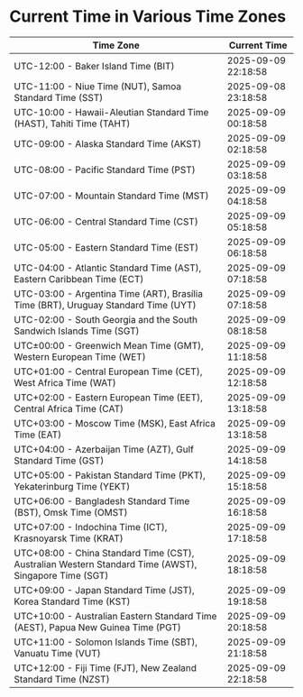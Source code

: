 # Current Time in Various Time Zones

| Time Zone | Current Time |
|-----------|--------------|
| UTC-12:00 - Baker Island Time (BIT) | 2025-09-09 22:18:58 |
| UTC-11:00 - Niue Time (NUT), Samoa Standard Time (SST) | 2025-09-08 23:18:58 |
| UTC-10:00 - Hawaii-Aleutian Standard Time (HAST), Tahiti Time (TAHT) | 2025-09-09 00:18:58 |
| UTC-09:00 - Alaska Standard Time (AKST) | 2025-09-09 02:18:58 |
| UTC-08:00 - Pacific Standard Time (PST) | 2025-09-09 03:18:58 |
| UTC-07:00 - Mountain Standard Time (MST) | 2025-09-09 04:18:58 |
| UTC-06:00 - Central Standard Time (CST) | 2025-09-09 05:18:58 |
| UTC-05:00 - Eastern Standard Time (EST) | 2025-09-09 06:18:58 |
| UTC-04:00 - Atlantic Standard Time (AST), Eastern Caribbean Time (ECT) | 2025-09-09 07:18:58 |
| UTC-03:00 - Argentina Time (ART), Brasília Time (BRT), Uruguay Standard Time (UYT) | 2025-09-09 07:18:58 |
| UTC-02:00 - South Georgia and the South Sandwich Islands Time (SGT) | 2025-09-09 08:18:58 |
| UTC±00:00 - Greenwich Mean Time (GMT), Western European Time (WET) | 2025-09-09 11:18:58 |
| UTC+01:00 - Central European Time (CET), West Africa Time (WAT) | 2025-09-09 12:18:58 |
| UTC+02:00 - Eastern European Time (EET), Central Africa Time (CAT) | 2025-09-09 13:18:58 |
| UTC+03:00 - Moscow Time (MSK), East Africa Time (EAT) | 2025-09-09 13:18:58 |
| UTC+04:00 - Azerbaijan Time (AZT), Gulf Standard Time (GST) | 2025-09-09 14:18:58 |
| UTC+05:00 - Pakistan Standard Time (PKT), Yekaterinburg Time (YEKT) | 2025-09-09 15:18:58 |
| UTC+06:00 - Bangladesh Standard Time (BST), Omsk Time (OMST) | 2025-09-09 16:18:58 |
| UTC+07:00 - Indochina Time (ICT), Krasnoyarsk Time (KRAT) | 2025-09-09 17:18:58 |
| UTC+08:00 - China Standard Time (CST), Australian Western Standard Time (AWST), Singapore Time (SGT) | 2025-09-09 18:18:58 |
| UTC+09:00 - Japan Standard Time (JST), Korea Standard Time (KST) | 2025-09-09 19:18:58 |
| UTC+10:00 - Australian Eastern Standard Time (AEST), Papua New Guinea Time (PGT) | 2025-09-09 20:18:58 |
| UTC+11:00 - Solomon Islands Time (SBT), Vanuatu Time (VUT) | 2025-09-09 21:18:58 |
| UTC+12:00 - Fiji Time (FJT), New Zealand Standard Time (NZST) | 2025-09-09 22:18:58 |

